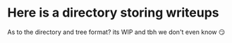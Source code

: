 # Here is a directory storing writeups

As to the directory and tree format? its WIP and tbh we don't even know :smirk: